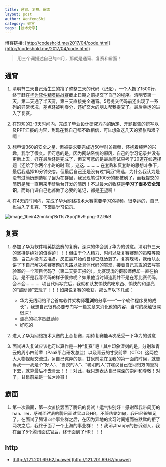```yaml
---
title: 通宵、复赛、霸面
layout: post
author: WenfengShi
category: 碎言
tags: [技术分享]
---
```

博客链接: [http://codeshold.me/2017/04/code.html](http://codeshold.me/2017/04/code.html)


> 用三个词描述自己的四月，那就是通宵、复赛和霸面！


## 通宵

1. 清明节三天自己活生生的撸了整整三天的代码（[记录](http://codeshold.me/2017/04/huawei_codecraft.html)），一个人撸了1500行，终于赶在[华为软件精英挑战赛](http://codecraft.huawei.com/)截止日期之前提交了自己的程序。清明节第一天，第二天通了半天宵，第三天直接完全通宵。5号提交代码前还出现了一系列的异常状况，差点还被判零分，还好交大的朋友帮我提交了。最后幸运的进入了复赛。

2. 在短短的2-3天时间内，完成了毕业设计研究方向的确定、开题报告的撰写以及PPT汇报的内容，到现在我自己都不敢相信，可以想象这几天的紧张和艰辛啊！

3. 想申请360的安全之星，但被要求要完成近50学时的视频，怀抱着纯粹的兴趣，我学了很久。但可悲的是，因为网站系统的原因，自己的学习记录并没有更新上去，好在最后还是完成了，但又可悲的是最后笔试只考了20道在线选择题（还给了你两个小时的时间），这这………… 在套路和反套路的思想斗争下，最后我选择10分钟交卷。但最后自己还是没有过“简历”筛选，为什么我认为是没有过简历删选呢？因为在群里，我发现笔试100分的都被刷了，而我提交的简历是我一直用来申请后台开发的简历！不过最大的收获是**学习了很多安全知识**，而每门课自己也都做了必要的笔记，都是[干货](http://127.0.0.1:4000/pages/archive.html)啊！

4. 在4天的时间内，完成了华为网络技术大赛需要学习的视频。很幸运的，自己也进入了复赛，下面是学习记录。

![image_1beir42mnkmj18rf1s78poj16v9.png-32.9kB][2]

## 复赛

1. 参加了华为软件精英挑战赛的复赛，深深的体会到了华为的诚意。清明节三天的坚持是绝对的值得的！！！但由于个人精力、时间以及复赛赛题的策略等原因，自己并没有去准备，反正最开始的目标已经达到了。复赛现场，我给队友讲了下自己解决初赛赛题的思路以及具体代码的实现，接着自己乖乖的去写实验室的一个项目代码了（第二天要汇报的）。比赛现场的摄影师傅却一直在拍我，是不是我写代码的样子很帅呢？如果他当时知道我并不是在写比赛代码，会不会………… 项目代码写完后，我就和队友愉快的吃东西、愉快的和漂亮的“鼓励师”去玩了！！！如果说复赛的收获，那么有以下几点：
    - 华为无线网络平台首席软件架构师**程渊**的分享——“一个软件程序员的成长”，我想自己很有必要专门写一篇文章来消化他的内容，当时的感触很深很深！
    - 漂亮的程序员鼓励师
    - 好吃的

2. 进入了华为网络技术大赛的上合复赛，期待复赛能再次感受一下华为的诚意

3. 面试进入复试应该也可以算作是一种“复赛”吧！其中印象深刻的是，分别和青云的周小四前辈（PaaS平台研发总监）以及青云的甘泉前辈（CTO）这两位大人物视频交流过。另自己诧异的是，甘泉前辈在见我的第一面的时候，就告诉我——我是个“好人”、“善良的人”、“聪明的人”并建议自己在网络方向坚持下去，就算最后不去青云！！！对此，我只想表达自己深深的崇拜和尊敬！对了，甘泉前辈是一位大帅哥！

##  霸面

1.  第一次霸面，第一次直接罢面了腾讯的复试！运气特别好！感谢帮我带简历的han、lei，感谢面试我的腾讯面试官以及HR，不管结果如何，我已经很知足了。在面试了腾讯四个事业群之后，在因为异地的实习时间短而被默默的拒了两次之后，我终于面了一个上海的事业群！！！我可以happy的告诉别人，我在面了5个腾讯面试官后，终于面到了HR！！！

## http
- [http://121.201.69.62/huawei](http://121.201.69.62/huawei)


  [1]: http://static.zybuluo.com/wuzhimang/okl6ukxfcmtz07lc8w4lyrdi/image_1beireefn1lovidf1fj0pvik6am.png
  [2]: http://static.zybuluo.com/wuzhimang/yx866fbz44hubibcka0q68es/image_1beir42mnkmj18rf1s78poj16v9.png
